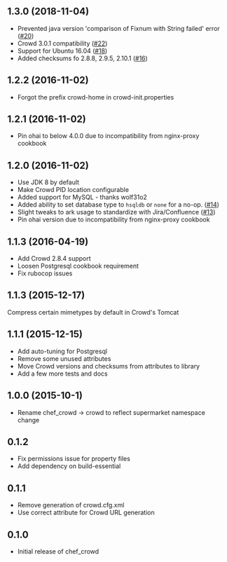 ## 1.3.0 (2018-11-04)

* Prevented java version 'comparison of Fixnum with String failed' error ([#20](https://github.com/katbyte/chef-crowd/isues/16))
* Crowd 3.0.1 compatibility ([#22](https://github.com/katbyte/chef-crowd/isues/16))
* Support for Ubuntu 16.04 ([#18](https://github.com/katbyte/chef-crowd/isues/16))
* Added checksums fo 2.8.8, 2.9.5, 2.10.1 ([#16](https://github.com/katbyte/chef-crowd/isues/16))

## 1.2.2 (2016-11-02)

* Forgot the prefix crowd-home in crowd-init.properties

## 1.2.1 (2016-11-02)

* Pin ohai to below 4.0.0 due to incompatibility from nginx-proxy cookbook

## 1.2.0 (2016-11-02)

* Use JDK 8 by default
* Make Crowd PID location configurable
* Added support for MySQL - thanks wolf31o2
* Added ability to set database type to `hsqldb` or `none` for a no-op. ([#14](https://github.com/katbyte/chef-crowd/isues/14))
* Slight tweaks to ark usage to standardize with Jira/Confluence ([#13](https://github.com/katbyte/chef-crowd/isues/13))
* Pin ohai version due to incompatibility from nginx-proxy cookbook

## 1.1.3 (2016-04-19)

* Add Crowd 2.8.4 support
* Loosen Postgresql cookbook requirement
* Fix rubocop issues

## 1.1.3 (2015-12-17)

Compress certain mimetypes by default in Crowd's Tomcat

## 1.1.1 (2015-12-15)

* Add auto-tuning for Postgresql
* Remove some unused attributes
* Move Crowd versions and checksums from attributes to library
* Add a few more tests and docs

## 1.0.0 (2015-10-1)

* Rename chef_crowd -> crowd to reflect supermarket namespace change

## 0.1.2

* Fix permissions issue for property files
* Add dependency on build-essential

## 0.1.1

* Remove generation of crowd.cfg.xml
* Use correct attribute for Crowd URL generation

## 0.1.0

* Initial release of chef_crowd
